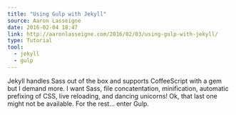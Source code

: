 ```yaml
---
title: "Using Gulp with Jekyll"
source: Aaron Lasseigne
date: 2016-02-04 18:47
link: http://aaronlasseigne.com/2016/02/03/using-gulp-with-jekyll/
type: Tutorial
tool:
  - jekyll
  - gulp
---
```

Jekyll handles Sass out of the box and supports CoffeeScript with a gem but I demand more. I want Sass, file concatentation, minification, automatic prefixing of CSS, live reloading, and dancing unicorns! Ok, that last one might not be available. For the rest… enter Gulp.





